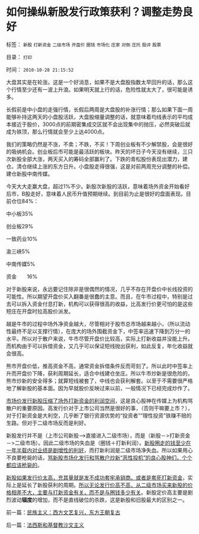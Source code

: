 # 如何操纵新股发行政策获利？调整走势良好

标签： `新股` `打新资金` `二级市场` `开盘价` `圈钱` `市场化` `庄家` `对倒` `庄托` `股评` `股票` 

目录： `打印`

时间： `2010-10-28 21:15:52`

大盘其实是在轮涨。这是一个好消息，如果不是大盘股指数太早回升的话，那么这个行情至少还有一波上升浪。如果明天就上行的话，危险性就太大了，很可能是诱多。

长假前是中小盘的走强行情，长假后两周是大盘股的补涨行情；那么如果下面一周能够补持这两天的小盘股活跃，大盘股缩量调整的话，就意味着均线表示的平均成本接近于股价，3000点的前期密集成交区就不会出现集中的抛压，必然突破后就成为铁顶，那么行情就会至少上达4000点。

我们的策略仍然是不涨，不卖；不跌，不买！下周创业板有不少解禁股，会是很好的吸纳机会。创业板后市可能是最活跃的板块。昨天的坏日子今天没有继续，三只次新股全部大涨，两天买入的筹码全部赢利了。下跌的青松股份表现出潜力，建仓。清仓继续上涨的东方日升。小盘股走得很强，这是对前两周充分调整的补偿。建仓新股中南传媒。

今天大大走赢大盘，超过1%不少。新股次新股的活跃，意味着场外资金开始看好后市，B股走好，意味着人民币升值预期继续。到目前为止是很好的盘面表现。目前仓位84%：

中小板35%

创业板29%

一致药业10%

渝三峡5%

中南传媒5%

资金　　16%

对于新股来说，永远要记住除非是很偶然的情况，几乎不存在开盘价中长线投资的可能性。所以期望开盘价买入翻番是很蠢的主意。而且，在牛市过程中，特别是过去可以拆入资金付息打新，机构可以获得很高的收益，比高发行价更可怕的是这些短庄在开盘时拉高股价派发。

越是牛市的过程中场外净资金越大，尽管相对于股市总市场越来越小，（所以流动性最终不足以支撑行情），在庞大的场外围截资金下，中签率迅速下降到万分一的水平。所以对于散户来说，牛市尽管开盘价比较高，实际上打新收益并没能上升。而机构由于可以拆借资金，又几乎可以保证短线抛出获利，如此反复，年化收益就会很高。

熊市开盘价低，推高资金不高，通常资金拆借条件反而苛刻了。所以此时中签率上升而开盘价下降，获利周期延长，适合中线建仓坐庄。所以牛市炒新是很危险的，熊市炒新的安全得多；就算短线被套了，中线也会获利解套。以至于不需要很严格地了解新股的基本面。因为早就股价反映过来以前，一般情况下已经完成炒作了。

[市场价发行新股压缩了场外打新资金的利润空间](../../../2010/2/3/新股市场化发行是二级市场利好.md)，这是良心股神在传媒上为机构骂散户的重要原因。高发行价对于上市公司当然是很好的事，（否则干嘛要上市？），对于打新资金是大利空，几乎断了银行资源优势的“投资者”“理性投资”铁赚不赔的生路。但对于二级市场反而是利好。

新股发行并不是（上市公司新股——>直接进入二级市场），而是（新股－>打新资金－>二级市场）。因此二级市场的失血是（圈钱＋打新利润）。[新股圈走的钱至少在一年半载内对业绩是剧增性的利好](../../../2009/9/24/新股的PE、PB都需要校正.md)，而打新利润是二级市场净失血。所以如果用心不良要枪毙的话，[骂新股市场化发行和骂散户炒新“恶性投机”的良心股神们，个个都应该枪毙的](../../../2010/1/29/攻击市场化新股发行的没一个好人.md)。

[新股如果发行价太高，充其量就是发不成功套牢承销商。或者是套死打新资金](../../../2009/12/25/打新的就是炒新的就是骂市场的.md)，实际上是延长了新股获利的周期。[所以无论发行价高不高，从二级市场买来新股的价格相差不大，主要与打新资金有关，而不是与圈钱多少有关](../../../2010/10/26/新价市场价发行二级市场反而便宜了.md)。新股定价高主要是剧烈波动**辐度**的增加，而不是直线破位的杀跌，这是新股和旧股最大的区别之一。



前一篇：[民族主义：西方文艺复兴，东方王朝复古](../../../2010/10/27/民族主义：西方文艺复兴，东方王朝复古.md)

后一篇：[法西斯和基督教沙文主义](../../../2010/10/28/法西斯和基督教沙文主义.md)